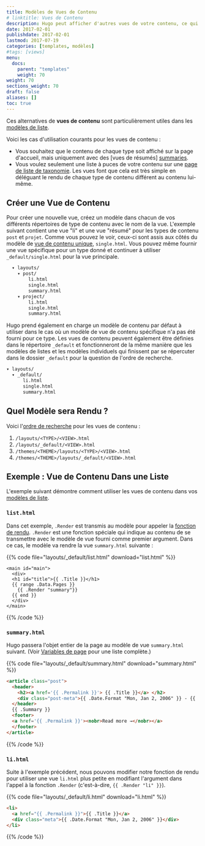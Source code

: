 ```yaml
---
title: Modèles de Vues de Contenu
# linktitle: Vues de Contenu
description: Hugo peut afficher d'autres vues de votre contenu, ce qui est particulièrement utile dans les vues de liste et de résumé.
date: 2017-02-01
publishdate: 2017-02-01
lastmod: 2017-07-19
categories: [templates, modèles]
#tags: [views]
menu:
  docs:
    parent: "templates"
    weight: 70
weight: 70
sections_weight: 70
draft: false
aliases: []
toc: true
---
```


Ces alternatives de **vues de contenu** sont particulièrement utiles dans les [modèles de liste][lists].

Voici les cas d'utilisation courants pour les vues de contenu :

* Vous souhaitez que le contenu de chaque type soit affiché sur la page d'accueil, mais uniquement avec des [vues de résumés] [summaries].
* Vous voulez seulement une liste à puces de votre contenu sur une [page de liste de taxonomie][taxonomylists]. Les vues font que cela est très simple en déléguant le rendu de chaque type de contenu différent au contenu lui-même.

## Créer une Vue de Contenu

Pour créer une nouvelle vue, créez un modèle dans chacun de vos différents répertoires de type de contenu avec le nom de la vue. L'exemple suivant contient une vue "li" et une vue "résumé"  pour les types de contenu `post` et `projet`. Comme vous pouvez le voir, ceux-ci sont assis aux côtés du modèle de [vue de contenu unique][single], `single.html`. Vous pouvez même fournir une vue spécifique pour un type donné et continuer à utiliser `_default/single.html` pour la vue principale.

```bash
  ▾ layouts/
    ▾ post/
        li.html
        single.html
        summary.html
    ▾ project/
        li.html
        single.html
        summary.html
```

Hugo prend également en charge un modèle de contenu par défaut à utiliser dans le cas où un modèle de vue de contenu spécifique n'a pas été fourni pour ce type. Les vues de contenu peuvent également être définies dans le répertoire `_default` et fonctionneront de la même manière que les modèles de listes et les modèles individuels qui finissent par se répercuter dans le dossier `_default` pour la question de l'ordre de recherche.

```bash
▾ layouts/
  ▾ _default/
      li.html
      single.html
      summary.html
```

## Quel Modèle sera Rendu ?

Voici l'[ordre de recherche][lookup] pour les vues de contenu :

1. `/layouts/<TYPE>/<VIEW>.html`
2. `/layouts/_default/<VIEW>.html`
3. `/themes/<THEME>/layouts/<TYPE>/<VIEW>.html`
4. `/themes/<THEME>/layouts/_default/<VIEW>.html`

## Exemple : Vue de Contenu Dans une Liste

L'exemple suivant démontre comment utiliser les vues de contenu dans vos [modèles de liste][lists].

### `list.html`

Dans cet exemple, `.Render` est transmis au modèle pour appeler la [fonction de rendu][render]. `.Render` est une fonction spéciale qui indique au contenu de se transmettre avec le modèle de vue fourni comme premier argument. Dans ce cas, le modèle va rendre la vue `summary.html` suivante :

{{% code file="layouts/_default/list.html" download="list.html" %}}
```
<main id="main">
  <div>
  <h1 id="title">{{ .Title }}</h1>
  {{ range .Data.Pages }}
    {{ .Render "summary"}}
  {{ end }}
  </div>
</main>
```
{{% /code %}}

### `summary.html`

Hugo passera l'objet entier de la page au modèle de vue `summary.html` suivant. (Voir [Variables de page][pagevars] pour une liste complète.)

{{% code file="layouts/_default/summary.html" download="summary.html" %}}
```html
<article class="post">
  <header>
    <h2><a href='{{ .Permalink }}'> {{ .Title }}</a> </h2>
    <div class="post-meta">{{ .Date.Format "Mon, Jan 2, 2006" }} - {{ .FuzzyWordCount }} Words </div>
  </header>
  {{ .Summary }}
  <footer>
  <a href='{{ .Permalink }}'><nobr>Read more →</nobr></a>
  </footer>
</article>
```
{{% /code %}}

### `li.html`

Suite à l'exemple précédent, nous pouvons modifier notre fonction de rendu pour utiliser une vue `li.html` plus petite en modifiant l'argument dans l'appel à la fonction `.Render` (c'est-à-dire, `{{ .Render "li" }}`).

{{% code file="layouts/_default/li.html" download="li.html" %}}
```html
<li>
  <a href="{{ .Permalink }}">{{ .Title }}</a>
  <div class="meta">{{ .Date.Format "Mon, Jan 2, 2006" }}</div>
</li>
```
{{% /code %}}

[lists]: /templates/lists/
[lookup]: /templates/lookup-order/
[pagevars]: /variables/page/
[render]: /functions/render/
[single]: /templates/single-page-templates/
[spf]: http://spf13.com
[spfsourceli]: https://github.com/spf13/spf13.com/blob/master/layouts/_default/li.html
[spfsourcesection]: https://github.com/spf13/spf13.com/blob/master/layouts/_default/section.html
[spfsourcesummary]: https://github.com/spf13/spf13.com/blob/master/layouts/_default/summary.html
[summaries]: /content-management/summaries/
[taxonomylists]: /templates/taxonomy-templates/